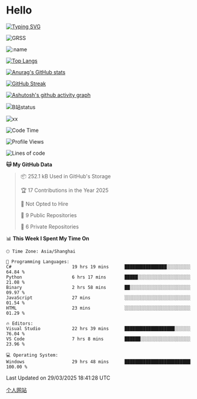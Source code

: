 # Hello


[![Typing SVG](https://readme-typing-svg.demolab.com?font=Fira+Code&pause=1000&color=F78FDE&width=435&lines=Ciallo%ef%bd%9e(%e2%88%a0%e3%83%bb%cf%89%3c+)%e2%8c%92%e2%98%85)](https://git.io/typing-svg)

![GRSS](https://github-readme-steam-card.vercel.app/status/?steamid=76561198221796636&show_in_game_bg=true&show_recent_game_bg=true&animated_avatar=true)

![:name](https://count.getloli.com/get/@hk416?theme=rule34)

[![Top Langs](https://github-readme-stats.vercel.app/api/top-langs/?username=qq583044063qq&locale=cn&hide=javascript,html)](https://github.com/anuraghazra/github-readme-stats)

[![Anurag's GitHub stats](https://github-readme-stats.vercel.app/api?username=qq583044063qq&count_private=true&show_icons=true&locale=cn)](https://github.com/anuraghazra/github-readme-stats)

[![GitHub Streak](https://streak-stats.demolab.com/?user=qq583044063qq&locale=zh_Hans)](https://git.io/streak-stats)

[![Ashutosh's github activity graph](https://github-readme-activity-graph.vercel.app/graph?username=qq583044063qq)](https://github.com/ashutosh00710/github-readme-activity-graph)

![B站status](https://stats.justsong.cn/api/bilibili/?id=3931848&lang=zh-CN)

![xx](xx.gif)

<!--START_SECTION:waka-->
![Code Time](http://img.shields.io/badge/Code%20Time-1%2C510%20hrs%2044%20mins-blue)

![Profile Views](http://img.shields.io/badge/Profile%20Views-0-blue)

![Lines of code](https://img.shields.io/badge/From%20Hello%20World%20I%27ve%20Written-905.4%20thousand%20lines%20of%20code-blue)

**🐱 My GitHub Data** 

> 📦 252.1 kB Used in GitHub's Storage 
 > 
> 🏆 17 Contributions in the Year 2025
 > 
> 🚫 Not Opted to Hire
 > 
> 📜 9 Public Repositories 
 > 
> 🔑 6 Private Repositories 
 > 
📊 **This Week I Spent My Time On** 

```text
🕑︎ Time Zone: Asia/Shanghai

💬 Programming Languages: 
C#                       19 hrs 19 mins      ████████████████░░░░░░░░░   64.84 % 
Python                   6 hrs 17 mins       █████░░░░░░░░░░░░░░░░░░░░   21.08 % 
Binary                   2 hrs 58 mins       ██░░░░░░░░░░░░░░░░░░░░░░░   09.97 % 
JavaScript               27 mins             ░░░░░░░░░░░░░░░░░░░░░░░░░   01.54 % 
HTML                     23 mins             ░░░░░░░░░░░░░░░░░░░░░░░░░   01.29 % 

🔥 Editors: 
Visual Studio            22 hrs 39 mins      ███████████████████░░░░░░   76.04 % 
VS Code                  7 hrs 8 mins        ██████░░░░░░░░░░░░░░░░░░░   23.96 % 

💻 Operating System: 
Windows                  29 hrs 48 mins      █████████████████████████   100.00 % 
```


 Last Updated on 29/03/2025 18:41:28 UTC
<!--END_SECTION:waka-->

[个人网站](https://blog.ayatsukinora.org.cn)
